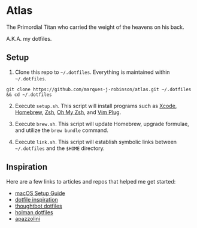 # Atlas
The Primordial Titan who carried the weight of the heavens on his back.

A.K.A. my dotfiles.

## Setup
1. Clone this repo to `~/.dotfiles`. Everything is maintained within `~/.dotfiles`.
```
git clone https://github.com/marques-j-robinson/atlas.git ~/.dotfiles && cd ~/.dotfiles
```
2. Execute `setup.sh`.
This script will install programs such as [Xcode](https://developer.apple.com/xcode/),
[Homebrew](https://brew.sh/), [Zsh](https://www.zsh.org/),
[Oh My Zsh](https://ohmyz.sh/), and [Vim Plug](https://github.com/junegunn/vim-plug).

3. Execute `brew.sh`.
This script will update Homebrew, upgrade formulae, and utilize the `brew bundle` command.

4. Execute `link.sh`.
This script will establish symbolic links between `~/.dotfiles` and the `$HOME` directory.

## Inspiration
Here are a few links to articles and repos that helped me get started:
- [macOS Setup Guide](https://sourabhbajaj.com/mac-setup/)
- [dotfile inspiration](https://dotfiles.github.io/inspiration/)
- [thoughtbot dotfiles](https://thoughtbot.com/upcase/videos/intro-to-dotfiles)
- [holman dotfiles](https://github.com/holman/dotfiles)
- [apazzolini](https://github.com/apazzolini/dotfiles)
